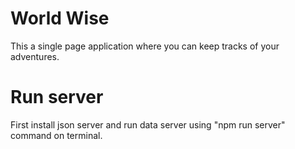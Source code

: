 # World Wise 
This a single page application where you can keep tracks of your adventures.
# Run server
First install json server and run data server using "npm run server" command on terminal.

